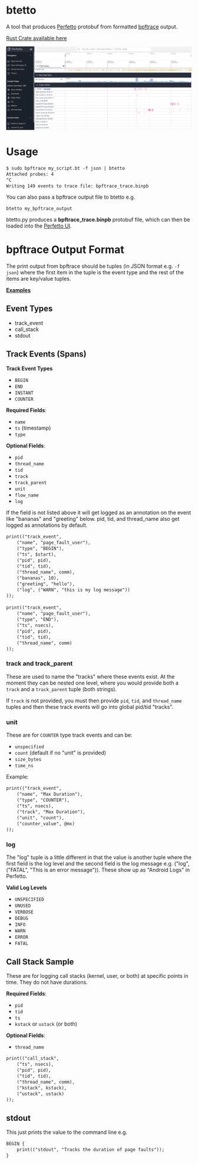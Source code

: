 # btetto

A tool that produces [Perfetto](https://perfetto.dev/) protobuf from formatted [bpftrace](https://github.com/bpftrace/bpftrace) output.

[Rust Crate available here](https://crates.io/crates/btetto)

<center><a href="images/btetto_track_event.png"><img src="images/btetto_track_event.png" border=0 width=700></a></center>

# Usage
```
$ sudo bpftrace my_script.bt -f json | btetto
Attached probes: 4
^C
Writing 149 events to trace file: bpftrace_trace.binpb
```

You can also pass a bpftrace output file to btetto e.g.
```
btetto my_bpftrace_output
```

btetto.py produces a **bpftrace_trace.binpb** protobuf file, which can then be loaded into the [Perfetto UI](https://ui.perfetto.dev/).

# bpftrace Output Format
The print output from bpftrace should be tuples (in JSON format e.g. `-f json`) where the first item in the tuple is the event type and the rest of the items are key/value tuples.

[**Examples**](./example_scripts/)

## Event Types
- track_event
- call_stack
- stdout

## Track Events (Spans)

**Track Event Types**
- `BEGIN`
- `END`
- `INSTANT`
- `COUNTER`

**Required Fields**:
- `name`
- `ts` (timestamp)
- `type`

**Optional Fields**:
- `pid`
- `thread_name`
- `tid`
- `track`
- `track_parent`
- `unit`
- `flow_name`
- `log`

If the field is not listed above it will get logged as an annotation on the event like "bananas" and "greeting" below. pid, tid, and thread_name also get logged as annotations by default.

```
print(("track_event",
    ("name", "page_fault_user"),
    ("type", "BEGIN"),
    ("ts", $start),
    ("pid", pid),
    ("tid", tid),
    ("thread_name", comm),
    ("bananas", 10),
    ("greeting", "hello"),
    ("log", ("WARN", "this is my log message"))
));

print(("track_event",
    ("name", "page_fault_user"),
    ("type", "END"),
    ("ts", nsecs),
    ("pid", pid),
    ("tid", tid),
    ("thread_name", comm)
));
```

### track and track_parent

These are used to name the "tracks" where these events exist. At the moment they can be nested one level, where you would provide both a `track` and a `track_parent` tuple (both strings).

If `track` is not provided, you must then provide `pid`, `tid`, and `thread_name` tuples and then these track events will go into global pid/tid "tracks".

### unit
These are for `COUNTER` type track events and can be:
- `unspecified`
- `count` (default if no "unit" is provided)
- `size_bytes`
- `time_ns`

Example:
```
print(("track_event",
    ("name", "Max Duration"),
    ("type", "COUNTER"),
    ("ts", nsecs),
    ("track", "Max Duration"),
    ("unit", "count"),
    ("counter_value", @mx)
));
```

### log

The "log" tuple is a little different in that the value is another tuple where the first field is the log level and the second field is the log message e.g. ("log", ("FATAL", "This is an error message")). These show up as "Android Logs" in Perfetto.

**Valid Log Levels**
- `UNSPECIFIED`
- `UNUSED`
- `VERBOSE`
- `DEBUG`
- `INFO`
- `WARN`
- `ERROR`
- `FATAL`

## Call Stack Sample
These are for logging call stacks (kernel, user, or both) at specific points in time. They do not have durations.

**Required Fields**:
- `pid`
- `tid`
- `ts`
- `kstack` or `ustack` (or both)

**Optional Fields**:
- `thread_name`

```
print(("call_stack",
    ("ts", nsecs),
    ("pid", pid),
    ("tid", tid),
    ("thread_name", comm),
    ("kstack", kstack),
    ("ustack", ustack)
));
```

## stdout

This just prints the value to the command line e.g.
```
BEGIN {
    print(("stdout", "Tracks the duration of page faults"));
}
```